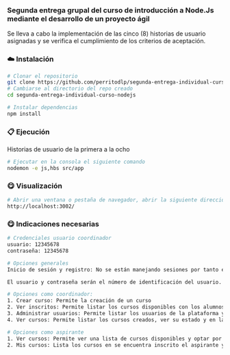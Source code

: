 ### Segunda entrega grupal del curso de introducción a Node.Js mediante el desarrollo de un proyecto ágil

Se lleva a cabo la implementación de las cinco (8) historias de usuario asignadas y se verifica el cumplimiento de los criterios de aceptación.

### :cloud: Instalación


```bash
# Clonar el repositorio
git clone https://github.com/perritodlp/segunda-entrega-individual-curso-nodejs.git
# Cambiarse al directorio del repo creado
cd segunda-entrega-individual-curso-nodejs
```

```bash
# Instalar dependencias
npm install
```

### :clipboard: Ejecución

Historias de usuario de la primera a la ocho

```bash
# Ejecutar en la consola el siguiente comando
nodemon -e js,hbs src/app
```
### :yum: Visualización
```bash
# Abrir una ventana o pestaña de navegador, abrir la siguiente dirección y probar
http://localhost:3002/
```

### :yum: Indicaciones necesarias
```bash
# Credenciales usuario coordinador
usuario: 12345678
contraseña: 12345678

# Opciones generales
Inicio de sesión y registro: No se están manejando sesiones por tanto en algunas ocasiones no aparecerán los datos del usuario en la cabecera del sitio. Se recomienda darle clic a inicio para que aparezcan de nuevo.

El usuario y contraseña serán el número de identificación del usuario.

# Opciones como coordinador:
1. Crear curso: Permite la creación de un curso
2. Ver inscritos: Permite listar los cursos disponibles con los alumnos inscritos, eliminar un estudiante de un curso y cerrar el curso
3. Administrar usuarios: Permite listar los usuarios de la plataforma y cambiar el rol de aspirante a docente y viceversa.
4. Ver cursos: Permite listar los cursos creados, ver su estado y en la parte inferior, cambiar el estado de un curso a cerrado.

# Opciones como aspirante
1. Ver cursos: Permite ver una lista de cursos disponibles y optar por inscribirse en uno.
2. Mis cursos: Lista los cursos en se encuentra inscrito el aspirante y permite desuscribirse de ellos.
```